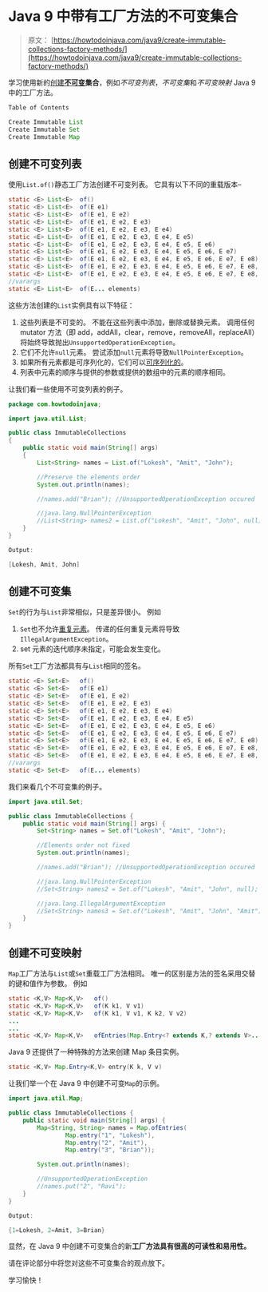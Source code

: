 # Java 9 中带有工厂方法的不可变集合

> 原文： [https://howtodoinjava.com/java9/create-immutable-collections-factory-methods/](https://howtodoinjava.com/java9/create-immutable-collections-factory-methods/)

学习使用新的[创建](//howtodoinjava.com/design-patterns/creational/implementing-factory-design-pattern-in-java/)**[不可变](//howtodoinjava.com/java/basics/how-to-make-a-java-class-immutable/)集合**，例如*不可变列表*，*不可变集*和*不可变映射* Java 9 中的工厂方法。

```java
Table of Contents

Create Immutable List
Create Immutable Set
Create Immutable Map
```

## 创建不可变列表

使用`List.of()`静态工厂方法创建不可变列表。 它具有以下不同的重载版本–

```java
static <E> List<E>	of()
static <E> List<E>	of(E e1)
static <E> List<E>	of(E e1, E e2)
static <E> List<E>	of(E e1, E e2, E e3)
static <E> List<E>	of(E e1, E e2, E e3, E e4)
static <E> List<E>	of(E e1, E e2, E e3, E e4, E e5)
static <E> List<E>	of(E e1, E e2, E e3, E e4, E e5, E e6)
static <E> List<E>	of(E e1, E e2, E e3, E e4, E e5, E e6, E e7)
static <E> List<E>	of(E e1, E e2, E e3, E e4, E e5, E e6, E e7, E e8)
static <E> List<E>	of(E e1, E e2, E e3, E e4, E e5, E e6, E e7, E e8, E e9)
static <E> List<E>	of(E e1, E e2, E e3, E e4, E e5, E e6, E e7, E e8, E e9, E e10)
//varargs
static <E> List<E>	of(E... elements)
```

这些方法创建的`List`实例具有以下特征：

1.  这些列表是不可变的。 不能在这些列表中添加，删除或替换元素。 调用任何 mutator 方法（即 add，addAll，clear，remove，removeAll，replaceAll）将始终导致抛出`UnsupportedOperationException`。
2.  它们不允许`null`元素。 尝试添加`null`元素将导致`NullPointerException`。
3.  如果所有元素都是可序列化的，它们可以[可序列化的](//howtodoinjava.com/java/serialization/a-mini-guide-for-implementing-serializable-interface-in-java/)。
4.  列表中元素的顺序与提供的参数或提供的数组中的元素的顺序相同。

让我们看一些使用不可变列表的例子。

```java
package com.howtodoinjava;

import java.util.List;

public class ImmutableCollections 
{
    public static void main(String[] args) 
    {
        List<String> names = List.of("Lokesh", "Amit", "John");

        //Preserve the elements order
        System.out.println(names);

        //names.add("Brian"); //UnsupportedOperationException occured

        //java.lang.NullPointerException
        //List<String> names2 = List.of("Lokesh", "Amit", "John", null); 
    }
}

Output:

[Lokesh, Amit, John]

```

## 创建不可变集

`Set`的行为与`List`非常相似，只是差异很小。 例如

1.  `Set`也不允许[重复元素](//howtodoinjava.com/puzzles/find-duplicate-elements-in-an-array/)。 传递的任何重复元素将导致`IllegalArgumentException`。
2.  set 元素的迭代顺序未指定，可能会发生变化。

所有`Set`工厂方法都具有与`List`相同的签名。

```java
static <E> Set<E>	of()
static <E> Set<E>	of(E e1)
static <E> Set<E>	of(E e1, E e2)
static <E> Set<E>	of(E e1, E e2, E e3)
static <E> Set<E>	of(E e1, E e2, E e3, E e4)
static <E> Set<E>	of(E e1, E e2, E e3, E e4, E e5)
static <E> Set<E>	of(E e1, E e2, E e3, E e4, E e5, E e6)
static <E> Set<E>	of(E e1, E e2, E e3, E e4, E e5, E e6, E e7)
static <E> Set<E>	of(E e1, E e2, E e3, E e4, E e5, E e6, E e7, E e8)
static <E> Set<E>	of(E e1, E e2, E e3, E e4, E e5, E e6, E e7, E e8, E e9)
static <E> Set<E>	of(E e1, E e2, E e3, E e4, E e5, E e6, E e7, E e8, E e9, E e10)
//varargs
static <E> Set<E>	of(E... elements)
```

我们来看几个不可变集的例子。

```java
import java.util.Set;

public class ImmutableCollections {
    public static void main(String[] args) {
        Set<String> names = Set.of("Lokesh", "Amit", "John");

        //Elements order not fixed
        System.out.println(names);

        //names.add("Brian"); //UnsupportedOperationException occured

        //java.lang.NullPointerException
        //Set<String> names2 = Set.of("Lokesh", "Amit", "John", null); 

        //java.lang.IllegalArgumentException
        //Set<String> names3 = Set.of("Lokesh", "Amit", "John", "Amit"); 
    }
}

```

## 创建不可变映射

`Map`工厂方法与`List`或`Set`重载工厂方法相同。 唯一的区别是方法的签名采用交替的键和值作为参数。 例如

```java
static <K,V> Map<K,V>	of()
static <K,V> Map<K,V>	of(K k1, V v1)
static <K,V> Map<K,V>	of(K k1, V v1, K k2, V v2)
...
...
static <K,V> Map<K,V>	ofEntries(Map.Entry<? extends K,? extends V>... entries)
```

Java 9 还提供了一种特殊的方法来创建 Map 条目实例。

```java
static <K,V> Map.Entry<K,V>	entry​(K k, V v)
```

让我们举一个在 Java 9 中创建不可变`Map`的示例。

```java
import java.util.Map;

public class ImmutableCollections {
    public static void main(String[] args) {
        Map<String, String> names = Map.ofEntries(
                Map.entry("1", "Lokesh"),
                Map.entry("2", "Amit"),
                Map.entry("3", "Brian"));

        System.out.println(names);

        //UnsupportedOperationException
        //names.put("2", "Ravi");
    }
}

Output:

{1=Lokesh, 2=Amit, 3=Brian}

```

显然，在 Java 9 中创建不可变集合的新**工厂方法具有很高的可读性和易用性。**

请在评论部分中将您对这些不可变集合的观点放下。

学习愉快！